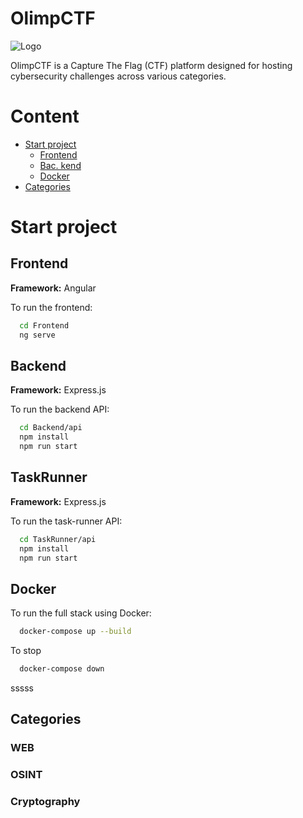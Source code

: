 # OlimpCTF

![Logo](Frontend/public/favicon.ico)

OlimpCTF is a Capture The Flag (CTF) platform designed for hosting cybersecurity challenges across various categories.


# Content

- [Start project](#start-project)
  - [Frontend](#frontend)
  - [Bac. kend](#backend)
  - [Docker](#docker)
- [Categories](#categories)


# Start project

## Frontend

**Framework:** Angular

To run the frontend:
```bash
  cd Frontend
  ng serve
```

## Backend

**Framework:** Express.js

To run the backend API:
```bash
  cd Backend/api
  npm install
  npm run start
```

## TaskRunner

**Framework:** Express.js

To run the task-runner API:
```bash
  cd TaskRunner/api
  npm install
  npm run start
```

## Docker

To run the full stack using Docker:
```bash
  docker-compose up --build
```

To stop
```bash
  docker-compose down
```

sssss
## Categories

### WEB
### OSINT
### Cryptography